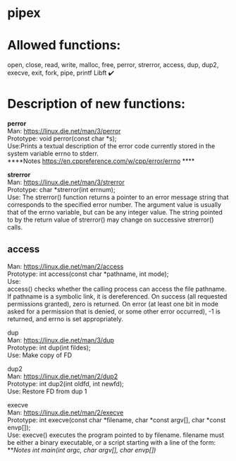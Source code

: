 # pipex

# Allowed functions:
open, close, read, write,
malloc, free, perror,
strerror, access, dup, dup2,
execve, exit, fork, pipe, printf
Libft ✔️

# Description of new functions:
**perror**  
Man: https://linux.die.net/man/3/perror  
Prototype: void perror(const char *s);  
Use:Prints a textual description of the error code currently stored in the system variable errno to stderr.  
****Notes https://en.cppreference.com/w/cpp/error/errno ****  
  
**strerror**  
Man: https://linux.die.net/man/3/strerror  
Prototype: char *strerror(int errnum);  
Use: The strerror() function returns a pointer to an error message string that corresponds to the specified error number. The argument value is usually that of the errno variable, but can be any integer value. The string pointed to by the return value of strerror() may change on successive strerror() calls.  

## access  
Man: https://linux.die.net/man/2/access  
Prototype: int access(const char *pathname, int mode);  
Use:  
access() checks whether the calling process can access the file pathname. If pathname is a symbolic link, it is dereferenced.
On success (all requested permissions granted), zero is returned. On error (at least one bit in mode asked for a permission that is denied, or some other error occurred), -1 is returned, and errno is set appropriately.  
  
dup  
Man: https://linux.die.net/man/3/dup  
Prototype: int dup(int fildes);  
Use: Make copy of FD  
  
dup2  
Man: https://linux.die.net/man/2/dup2  
Prototype: int dup2(int oldfd, int newfd);  
Use: Restore FD from dup 1  
  
execve  
Man: https://linux.die.net/man/2/execve  
Prototype: int execve(const char *filename, char *const argv[], char *const envp[]);  
Use: execve() executes the program pointed to by filename. filename must be either a binary executable, or a script starting with a line of the form:
***Notes int main(int argc, char *argv[], char *envp[])***

